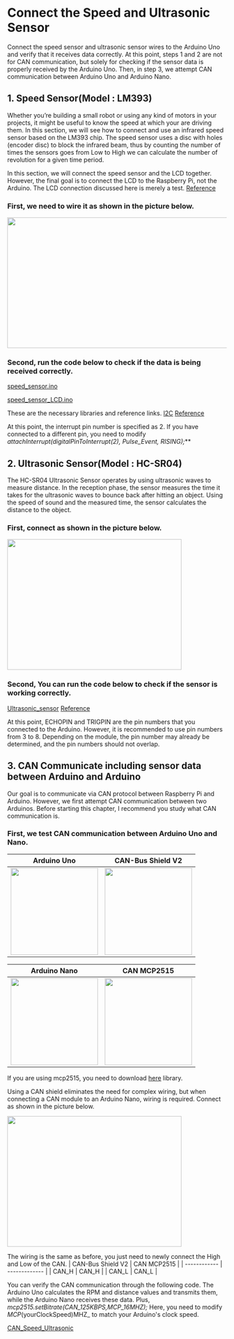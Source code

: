 # Connect the Speed and Ultrasonic Sensor
Connect the speed sensor and ultrasonic sensor wires to the Arduino Uno and verify that it receives data correctly.
At this point, steps 1 and 2 are not for CAN communication, but solely for checking if the sensor data is properly received by the Arduino Uno. Then, in step 3, we attempt CAN communication between Arduino Uno and Arduino Nano.


## 1. Speed Sensor(Model : LM393)
Whether you’re building a small robot or using any kind of motors in your projects, it might be useful to know the speed at which your are driving them.
In this section, we will see how to connect and use an infrared speed sensor based on the LM393 chip.
The speed sensor uses a disc with holes (encoder disc) to block the infrared beam, thus by counting the number of times the sensors goes from Low to High we can calculate the number of revolution for a given time period.

In this section, we will connect the speed sensor and the LCD together. However, the final goal is to connect the LCD to the Raspberry Pi, not the Arduino. The LCD connection discussed here is merely a test.
[Reference]([https://www.brainy-bits.com/post/how-to-use-a-speed-sensor-with-arduino](https://srituhobby.com/ir-infrared-speed-sensor-with-arduino-how-does-work-ir-speed-sensor/?utm_content=cmp-true))


### First, we need to wire it as shown in the picture below.
<img src="https://github.com/K0Dahyun/Project-2/assets/119277948/21710b9f-f7cd-4fee-ba04-134a9d7eacd3" width="600" height="300"/>


### Second, run the code below to check if the data is being received correctly.
[speed_sensor.ino](https://github.com/K0Dahyun/Project-2/blob/main/Speed%20and%20Ultrasonic/speed_sensor/speed_sensor.ino)

[speed_sensor_LCD.ino](https://github.com/K0Dahyun/Project-2/tree/main/Speed%20and%20Ultrasonic/speed_sensor_LCD)

These are the necessary libraries and reference links.
[l2C](https://drive.google.com/file/d/15-vg0hSKDJ9EafxvWnjkg-o3WERHccBx/view?usp=sharing)
[Reference](https://srituhobby.com/ir-infrared-speed-sensor-with-arduino-how-does-work-ir-speed-sensor/?utm_content=cmp-true)

At this point, the interrupt pin number is specified as 2. If you have connected to a different pin, you need to modify _attachInterrupt(digitalPinToInterrupt(2), Pulse_Event, RISING);_**


## 2. Ultrasonic Sensor(Model : HC-SR04)
The HC-SR04 Ultrasonic Sensor operates by using ultrasonic waves to measure distance. 
In the reception phase, the sensor measures the time it takes for the ultrasonic waves to bounce back after hitting an object. 
Using the speed of sound and the measured time, the sensor calculates the distance to the object. 
### First, connect as shown in the picture below.
<img src="https://github.com/K0Dahyun/Project-2/assets/119277948/c2f3eb9b-9ecf-47c3-a7be-74f8253c4b4b" width="400" height="300"/>


### Second, You can run the code below to check if the sensor is working correctly.
[Ultrasonic_sensor](https://github.com/K0Dahyun/Project-2/blob/main/Speed%20and%20Ultrasonic/Ultrasonic_sensor/Ultrasonic_sensor/Ultrasonic_sensor.ino)
[Reference](https://www.brainy-bits.com/post/using-the-hc-sr04-ultrasonic-range-sensor-with-an-arduino)

At this point, ECHOPIN and TRIGPIN are the pin numbers that you connected to the Arduino. However, it is recommended to use pin numbers from 3 to 8. Depending on the module, the pin number may already be determined, and the pin numbers should not overlap.


## 3. CAN Communicate including sensor data between Arduino and Arduino
Our goal is to communicate via CAN protocol between Raspberry Pi and Arduino. However, we first attempt CAN communication between two Arduinos.
Before starting this chapter, I recommend you study what CAN communication is.

### First, we test CAN communication between Arduino Uno and Nano.

| Arduino Uno       | CAN-Bus Shield V2       |
| :-------------:|:-------------: |
| <img src="https://github.com/K0Dahyun/Project-2/assets/119277948/44f1cfcf-119d-409c-ae7f-25e8c696cb19" width="200" /> | <img src="https://github.com/K0Dahyun/Project-2/assets/119277948/2fdb748a-a24b-45be-95ac-43f2b8c1cc63" width="200" /> |

| Arduino Nano       | CAN MCP2515       |
| :-------------:|:-------------: |
| <img src="https://github.com/K0Dahyun/Project-2/assets/119277948/6788c7c0-271d-4c74-a048-2d0491f66015" width="200" /> | <img src="https://github.com/K0Dahyun/Project-2/assets/119277948/7b87e1d3-e0cc-4ce3-9334-a5b466a3f42a" width="200" /> |


If you are using mcp2515, you need to download [here](https://github.com/autowp/arduino-mcp2515)  library.

Using a CAN shield eliminates the need for complex wiring, but when connecting a CAN module to an Arduino Nano, wiring is required. Connect as shown in the picture below.

<img src="https://github.com/K0Dahyun/Project-2/assets/119277948/bddd10a2-3c45-43f7-bbcd-61695f267226" width="400" height="300"/>

The wiring is the same as before, you just need to newly connect the High and Low of the CAN.
| CAN-Bus Shield V2 | CAN MCP2515 |
| ------------ | ------------- |
| CAN_H | CAN_H  |
| CAN_L | CAN_L  |


You can verify the CAN communication through the following code. The Arduino Uno calculates the RPM and distance values and transmits them, while the Arduino Nano receives these data.
Plus, _mcp2515.setBitrate(CAN_125KBPS,MCP_16MHZ);_
Here, you need to modify _MCP_(yourClockSpeed)MHZ_ to match your Arduino's clock speed.

[CAN_Speed_Ultrasonic](https://github.com/K0Dahyun/Project-2/blob/main/Speed%20and%20Ultrasonic/CAN_speed_Ultrasonic/CAN_speed_distance/CAN_speed_distance.ino)
